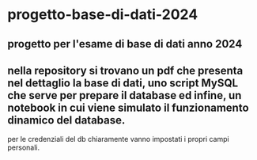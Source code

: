 # progetto-base-di-dati-2024
progetto per l'esame di base di dati anno 2024
---
nella repository si trovano un pdf che presenta nel dettaglio la base di dati, 
uno script MySQL che serve per prepare il database ed infine, 
un notebook in cui viene simulato il funzionamento dinamico del database. 
---
per le credenziali del db chiaramente vanno impostati i propri campi personali.
